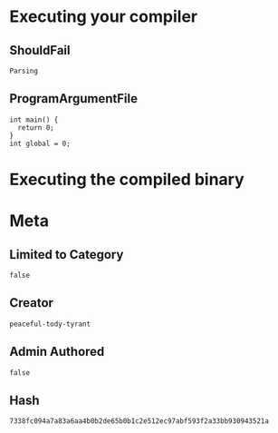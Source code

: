 # Executing your compiler

## ShouldFail

```
Parsing
```

## ProgramArgumentFile

```
int main() {
  return 0;
}
int global = 0;
```

# Executing the compiled binary

# Meta

## Limited to Category

```
false
```

## Creator

```
peaceful-tody-tyrant
```

## Admin Authored

```
false
```

## Hash

```
7338fc094a7a83a6aa4b0b2de65b0b1c2e512ec97abf593f2a33bb930943521a
```
